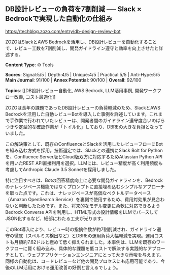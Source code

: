 ## DB設計レビューの負荷を7割削減 ── Slack × Bedrockで実現した自動化の仕組み

https://techblog.zozo.com/entry/db-design-review-bot

ZOZOはSlackとAWS Bedrockを活用し、DB設計レビューを自動化することで、レビュー工数を7割削減し、開発ガイドライン遵守と効率を向上させたと詳述する。

**Content Type**: ⚙️ Tools

**Scores**: Signal:5/5 | Depth:4/5 | Unique:4/5 | Practical:5/5 | Anti-Hype:5/5
**Main Journal**: 91/100 | **Annex Potential**: 90/100 | **Overall**: 92/100

**Topics**: [[DB設計レビュー自動化, AWS Bedrock, LLM活用事例, 開発ワークフロー改善, コスト最適化]]

ZOZOは長年の課題であったDB設計レビューの負荷軽減のため、SlackとAWS Bedrockを活用した自動レビューBotを導入した事例を詳述しています。これまで手作業で行われていたレビューは、開発者間のガイドライン遵守度合いのばらつきや定型的な確認作業が「トイル化」しており、DBREの大きな負担となっていました。

この解決策として、既存のConfluenceとSlackを活用したレビューフローにBotを組み込む方式を採用。技術選定では、Slackとの連携にSlack Bolt for Pythonを、Confluence Server版とCloud版双方に対応するためAtlassian Python APIを用いたREST API直接利用を選択。LLMには、レビュー精度が高く利用頻度も考慮してAnthropic Claude 3.5 Sonnetを採用しました。

特に注目すべきは、Botの回答精度向上に必要な開発ガイドラインを、Bedrockのナレッジベース機能ではなくプロンプトに直接埋め込むシンプルなアプローチを取った点です。これは、ナレッジベースが高価なベクトルデータベース（Amazon OpenSearch Service）を裏側で使用するため、費用対効果が見合わないと判断したためです。また、将来的なモデル変更に柔軟に対応できるようBedrock Converse APIを利用し、HTML形式の設計情報をLLMでパースしてJSON化するなど、細部にわたる工夫が光ります。

このBot導入により、レビュー時の指摘件数が約7割削減され、ガイドライン遵守の徹底（スペルミス検出など）とDBREの運用負荷大幅軽減を実現。運用コストも月額約7.62ドルと極めて低く抑えられました。本事例は、LLMを既存のワークフローに賢く組み込み、具体的な課題を低コストで解決する実践的なアプローチとして、ウェブアプリケーションエンジニアにとって大きな示唆を与えます。同様の自動化は、コードレビューなど他の開発プロセスにも応用可能であり、今後のLLM活用における運用改善の好例と言えるでしょう。
